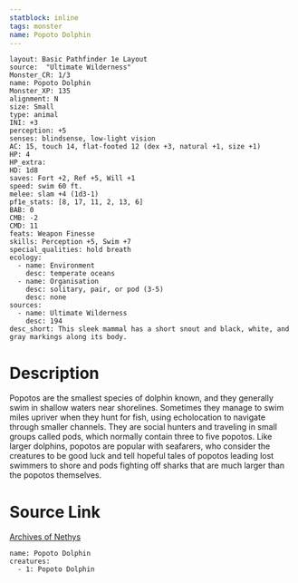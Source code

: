 ```yaml
---
statblock: inline
tags: monster
name: Popoto Dolphin
---
```

```statblock
layout: Basic Pathfinder 1e Layout
source:  "Ultimate Wilderness"
Monster_CR: 1/3
name: Popoto Dolphin
Monster_XP: 135
alignment: N
size: Small
type: animal
INI: +3
perception: +5
senses: blindsense, low-light vision
AC: 15, touch 14, flat-footed 12 (dex +3, natural +1, size +1)
HP: 4
HP_extra: 
HD: 1d8
saves: Fort +2, Ref +5, Will +1
speed: swim 60 ft.
melee: slam +4 (1d3-1)
pf1e_stats: [8, 17, 11, 2, 13, 6]
BAB: 0
CMB: -2
CMD: 11
feats: Weapon Finesse
skills: Perception +5, Swim +7
special_qualities: hold breath
ecology:
  - name: Environment
    desc: temperate oceans
  - name: Organisation
    desc: solitary, pair, or pod (3-5)
    desc: none
sources:
  - name: Ultimate Wilderness
    desc: 194
desc_short: This sleek mammal has a short snout and black, white, and gray markings along its body.
```
# Description
Popotos are the smallest species of dolphin known, and they generally swim in shallow waters near shorelines. Sometimes they manage to swim miles upriver when they hunt for fish, using echolocation to navigate through smaller channels. They are social hunters and traveling in small groups called pods, which normally contain three to five popotos. Like larger dolphins, popotos are popular with seafarers, who consider the creatures to be good luck and tell hopeful tales of popotos leading lost swimmers to shore and pods fighting off sharks that are much larger than the popotos themselves.
# Source Link
[Archives of Nethys](https://aonprd.com/MonsterDisplay.aspx?ItemName=Popoto%20Dolphin)
```encounter-table
name: Popoto Dolphin
creatures:
  - 1: Popoto Dolphin
```
